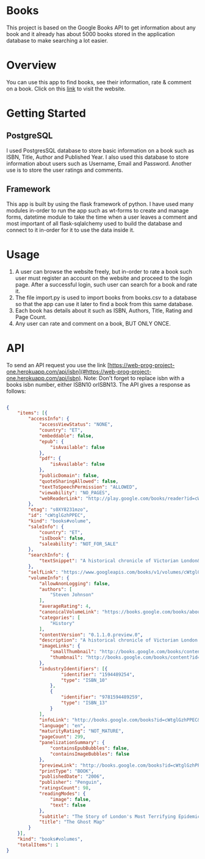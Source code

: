# Books

This project is based on the Google Books API to get information about any book and it already has about 5000 books stored in the application database to make searching a lot easier.

# Overview
You can use this app to find books, see their information, rate & comment on a book.
Click on this [link](#https://web-prog-project-one.herokuapp.com/) to visit the website.

# Getting Started
## PostgreSQL
I used PostgresSQL database to store basic information on a book such as ISBN, Title, Author and Published Year. I also used this database to store information about users such as Username, Email and Password. Another use is to store the user ratings and comments.

## Framework
This app is built by using the flask framework of python.
I have used many modules in-order to run the app such as wt-forms to create and manage forms, datetime module to take the time when a user leaves a comment and most important of all flask-sqlalchemy used to build the database and connect to it in-order for it to use the data inside it.

# Usage

1. A user can browse the website freely, but in-order to rate a book such user must register an account on the website and proceed to the login page.
   After a successful login, such user can search for a book and rate it.
2. The file import.py is used to import books from books.csv to a database so that the app can use it later to find a book from this same database.
3. Each book has details about it such as ISBN, Authors, Title, Rating and Page Count.
4. Any user can rate and comment on a book, BUT ONLY ONCE.

# API
To send an API request you use the link [https://web-prog-project-one.herokuapp.com/api/isbn](#https://web-prog-project-one.herokuapp.com/api/isbn).
Note: Don't forget to replace isbn with a books isbn number, either ISBN10 orISBN13.
The API gives a response as follows:

```json

{
    "items": [{
        "accessInfo": {
            "accessViewStatus": "NONE",
            "country": "ET",
            "embeddable": false,
            "epub": {
                "isAvailable": false
            },
            "pdf": {
                "isAvailable": false
            },
            "publicDomain": false,
            "quoteSharingAllowed": false,
            "textToSpeechPermission": "ALLOWED",
            "viewability": "NO_PAGES",
            "webReaderLink": "http://play.google.com/books/reader?id=cWtglGzhPPEC&hl=&printsec=frontcover&source=gbs_api"
        },
        "etag": "s0XY8231mzo",
        "id": "cWtglGzhPPEC",
        "kind": "books#volume",
        "saleInfo": {
            "country": "ET",
            "isEbook": false,
            "saleability": "NOT_FOR_SALE"
        },
        "searchInfo": {
            "textSnippet": "A historical chronicle of Victorian London&#39;s worst cholera outbreak traces the day-by-day efforts of Dr. John Snow, who put his own life on the line in his efforts to prove his previously dismissed contagion theory about how the epidemic ..."
        },
        "selfLink": "https://www.googleapis.com/books/v1/volumes/cWtglGzhPPEC",
        "volumeInfo": {
            "allowAnonLogging": false,
            "authors": [
                "Steven Johnson"
            ],
            "averageRating": 4,
            "canonicalVolumeLink": "https://books.google.com/books/about/The_Ghost_Map.html?hl=&id=cWtglGzhPPEC",
            "categories": [
                "History"
            ],
            "contentVersion": "0.1.1.0.preview.0",
            "description": "A historical chronicle of Victorian London's worst cholera outbreak traces the day-by-day efforts of Dr. John Snow, who put his own life on the line in his efforts to prove his previously dismissed contagion theory about how the epidemic was spreading. 80,000 first printing.",
            "imageLinks": {
                "smallThumbnail": "http://books.google.com/books/content?id=cWtglGzhPPEC&printsec=frontcover&img=1&zoom=5&source=gbs_api",
                "thumbnail": "http://books.google.com/books/content?id=cWtglGzhPPEC&printsec=frontcover&img=1&zoom=1&source=gbs_api"
            },
            "industryIdentifiers": [{
                    "identifier": "1594489254",
                    "type": "ISBN_10"
                },
                {
                    "identifier": "9781594489259",
                    "type": "ISBN_13"
                }
            ],
            "infoLink": "http://books.google.com/books?id=cWtglGzhPPEC&dq=isbn:1594489254&hl=&source=gbs_api",
            "language": "en",
            "maturityRating": "NOT_MATURE",
            "pageCount": 299,
            "panelizationSummary": {
                "containsEpubBubbles": false,
                "containsImageBubbles": false
            },
            "previewLink": "http://books.google.com/books?id=cWtglGzhPPEC&dq=isbn:1594489254&hl=&cd=1&source=gbs_api",
            "printType": "BOOK",
            "publishedDate": "2006",
            "publisher": "Penguin",
            "ratingsCount": 98,
            "readingModes": {
                "image": false,
                "text": false
            },
            "subtitle": "The Story of London's Most Terrifying Epidemic--and how it Changed Science, Cities, and the Modern World",
            "title": "The Ghost Map"
        }
    }],
    "kind": "books#volumes",
    "totalItems": 1
}

```










